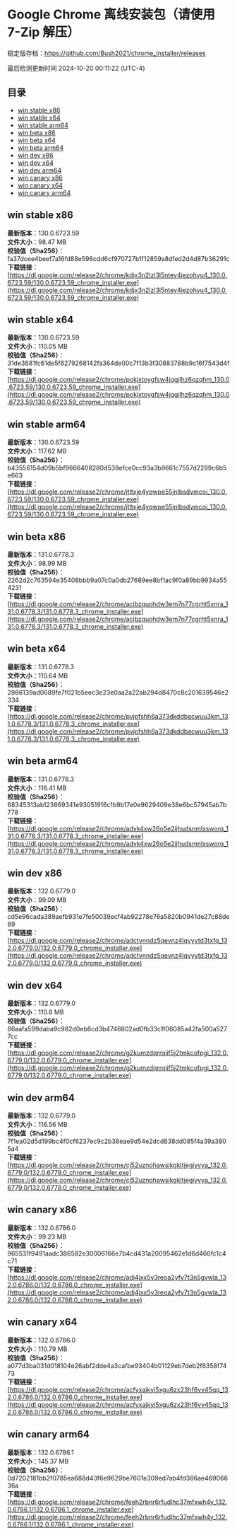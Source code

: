 # Google Chrome 离线安装包（请使用 7-Zip 解压）
稳定版存档：<https://github.com/Bush2021/chrome_installer/releases>

最后检测更新时间
2024-10-20 00:11:22 (UTC-4)

## 目录
* [win stable x86](https://github.com/Bush2021/chrome_installer?tab=readme-ov-file#win-stable-x86)
* [win stable x64](https://github.com/Bush2021/chrome_installer?tab=readme-ov-file#win-stable-x64)
* [win stable arm64](https://github.com/Bush2021/chrome_installer?tab=readme-ov-file#win-stable-arm64)
* [win beta x86](https://github.com/Bush2021/chrome_installer?tab=readme-ov-file#win-beta-x86)
* [win beta x64](https://github.com/Bush2021/chrome_installer?tab=readme-ov-file#win-beta-x64)
* [win beta arm64](https://github.com/Bush2021/chrome_installer?tab=readme-ov-file#win-beta-arm64)
* [win dev x86](https://github.com/Bush2021/chrome_installer?tab=readme-ov-file#win-dev-x86)
* [win dev x64](https://github.com/Bush2021/chrome_installer?tab=readme-ov-file#win-dev-x64)
* [win dev arm64](https://github.com/Bush2021/chrome_installer?tab=readme-ov-file#win-dev-arm64)
* [win canary x86](https://github.com/Bush2021/chrome_installer?tab=readme-ov-file#win-canary-x86)
* [win canary x64](https://github.com/Bush2021/chrome_installer?tab=readme-ov-file#win-canary-x64)
* [win canary arm64](https://github.com/Bush2021/chrome_installer?tab=readme-ov-file#win-canary-arm64)

## win stable x86
**最新版本**：130.0.6723.59  
**文件大小**：98.47 MB  
**校验值（Sha256）**：fa37dcee4beef7a16fd88e598cdd6cf970727b1f12859a8dfed2d4d87b36291c  
**下载链接**：[https://dl.google.com/release2/chrome/kdjx3n2lzl3l5ntev4iezohyu4_130.0.6723.59/130.0.6723.59_chrome_installer.exe](https://dl.google.com/release2/chrome/kdjx3n2lzl3l5ntev4iezohyu4_130.0.6723.59/130.0.6723.59_chrome_installer.exe)  

## win stable x64
**最新版本**：130.0.6723.59  
**文件大小**：110.05 MB  
**校验值（Sha256）**：31de3681fc61de5f8279268142fa364de00c7f13b3f30883788b9c16f7543d4f  
**下载链接**：[https://dl.google.com/release2/chrome/pokjxtoygfsw4jqgjlhz6qzqhm_130.0.6723.59/130.0.6723.59_chrome_installer.exe](https://dl.google.com/release2/chrome/pokjxtoygfsw4jqgjlhz6qzqhm_130.0.6723.59/130.0.6723.59_chrome_installer.exe)  

## win stable arm64
**最新版本**：130.0.6723.59  
**文件大小**：117.62 MB  
**校验值（Sha256）**：b43556154d09b5bf9666408280d538efce0cc93a3b9661c7557d2289c6b5e663  
**下载链接**：[https://dl.google.com/release2/chrome/jtltxje4yqwpe55jnlbsdvmcoi_130.0.6723.59/130.0.6723.59_chrome_installer.exe](https://dl.google.com/release2/chrome/jtltxje4yqwpe55jnlbsdvmcoi_130.0.6723.59/130.0.6723.59_chrome_installer.exe)  

## win beta x86
**最新版本**：131.0.6778.3  
**文件大小**：98.99 MB  
**校验值（Sha256）**：2262d2c763594e35408bbb9a07c0a0db27689ee8bf1ac9f0a89bb9934a554231  
**下载链接**：[https://dl.google.com/release2/chrome/acibzquohdw3em7n77cgrht5xnra_131.0.6778.3/131.0.6778.3_chrome_installer.exe](https://dl.google.com/release2/chrome/acibzquohdw3em7n77cgrht5xnra_131.0.6778.3/131.0.6778.3_chrome_installer.exe)  

## win beta x64
**最新版本**：131.0.6778.3  
**文件大小**：110.64 MB  
**校验值（Sha256）**：2986139ad0689fe7f021b5eec3e23e0aa2a22ab294d8470c8c201639546e2334  
**下载链接**：[https://dl.google.com/release2/chrome/pvjpfshh6a373dkddbacwuu3km_131.0.6778.3/131.0.6778.3_chrome_installer.exe](https://dl.google.com/release2/chrome/pvjpfshh6a373dkddbacwuu3km_131.0.6778.3/131.0.6778.3_chrome_installer.exe)  

## win beta arm64
**最新版本**：131.0.6778.3  
**文件大小**：116.41 MB  
**校验值（Sha256）**：68345313ab123869341e93051916c1b9b17e0e9629409e38e6bc57945ab7b778  
**下载链接**：[https://dl.google.com/release2/chrome/advk4xw26o5e2ijhudsnmlxsworq_131.0.6778.3/131.0.6778.3_chrome_installer.exe](https://dl.google.com/release2/chrome/advk4xw26o5e2ijhudsnmlxsworq_131.0.6778.3/131.0.6778.3_chrome_installer.exe)  

## win dev x86
**最新版本**：132.0.6779.0  
**文件大小**：99.09 MB  
**校验值（Sha256）**：cd5e96cada389aefb931e7fe50039ecf4ab92278e76a5820b0941de27c88de89  
**下载链接**：[https://dl.google.com/release2/chrome/adctvnndz5qevnz4lqvyytd3txfq_132.0.6779.0/132.0.6779.0_chrome_installer.exe](https://dl.google.com/release2/chrome/adctvnndz5qevnz4lqvyytd3txfq_132.0.6779.0/132.0.6779.0_chrome_installer.exe)  

## win dev x64
**最新版本**：132.0.6779.0  
**文件大小**：110.8 MB  
**校验值（Sha256）**：86aafa599daba9c982d0eb6cd3b4746802ad0fb33c1f06085a42fa500a5277cc  
**下载链接**：[https://dl.google.com/release2/chrome/g2kumzdqrrqiif5j2tmkcofpgi_132.0.6779.0/132.0.6779.0_chrome_installer.exe](https://dl.google.com/release2/chrome/g2kumzdqrrqiif5j2tmkcofpgi_132.0.6779.0/132.0.6779.0_chrome_installer.exe)  

## win dev arm64
**最新版本**：132.0.6779.0  
**文件大小**：116.56 MB  
**校验值（Sha256）**：7f1ea02d5d199bc4f0cf6237ec9c2b38eae9d54e2dcd838dd085f4a39a3805a4  
**下载链接**：[https://dl.google.com/release2/chrome/cj52uznohawsikgkltjegiyvya_132.0.6779.0/132.0.6779.0_chrome_installer.exe](https://dl.google.com/release2/chrome/cj52uznohawsikgkltjegiyvya_132.0.6779.0/132.0.6779.0_chrome_installer.exe)  

## win canary x86
**最新版本**：132.0.6786.0  
**文件大小**：99.23 MB  
**校验值（Sha256）**：965531f9491aadc386582e30006166e7b4cd431a20095462e1d6d466fc1c4c71  
**下载链接**：[https://dl.google.com/release2/chrome/adj4jxx5y3reoa2yfy7t3n5gvwla_132.0.6786.0/132.0.6786.0_chrome_installer.exe](https://dl.google.com/release2/chrome/adj4jxx5y3reoa2yfy7t3n5gvwla_132.0.6786.0/132.0.6786.0_chrome_installer.exe)  

## win canary x64
**最新版本**：132.0.6786.0  
**文件大小**：110.79 MB  
**校验值（Sha256）**：a077d3ba031d018104e26abf2dde4a3cafbe93404b01129eb7deb2f6358f7473  
**下载链接**：[https://dl.google.com/release2/chrome/acfyxajkyi5xgu6zx23hf6vv45qq_132.0.6786.0/132.0.6786.0_chrome_installer.exe](https://dl.google.com/release2/chrome/acfyxajkyi5xgu6zx23hf6vv45qq_132.0.6786.0/132.0.6786.0_chrome_installer.exe)  

## win canary arm64
**最新版本**：132.0.6786.1  
**文件大小**：145.37 MB  
**校验值（Sha256）**：0d7202181bb2f0785ea688d43f6e9629be7601e309ed7ab4fd386ae46906636a  
**下载链接**：[https://dl.google.com/release2/chrome/feeh2rbnr6rfudlhc37mfxwh4y_132.0.6786.1/132.0.6786.1_chrome_installer.exe](https://dl.google.com/release2/chrome/feeh2rbnr6rfudlhc37mfxwh4y_132.0.6786.1/132.0.6786.1_chrome_installer.exe)  

